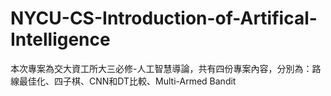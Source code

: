 # NYCU-CS-Introduction-of-Artifical-Intelligence
本次專案為交大資工所大三必修-人工智慧導論，共有四份專案內容，分別為：路線最佳化、四子棋、CNN和DT比較、Multi-Armed Bandit

